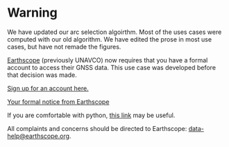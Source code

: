 # Warning

We have updated our arc selection algoirthm. Most of the uses cases were computed with our old algorithm.
We have edited the prose in most use cases, but have not remade the figures.

[Earthscope](https://www.earthscope.org) (previously UNAVCO) now requires that you have a formal account
to access their GNSS data. This use case was developed before that decision was made.

[Sign up for an account here.](https://data-idm.unavco.org/user/profile/login)


[Your formal notice from Earthscope](https://www.unavco.org/data/gps-gnss/file-server/file-server-transition-notice.html)

If you are comfortable with python, [this link](https://gitlab.com/earthscope/public/earthscope-cli) may be useful.


All complaints and concerns should be directed to Earthscope: data-help@earthscope.org.
